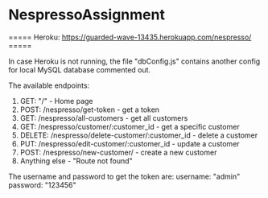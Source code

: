 # NespressoAssignment

===== Heroku: https://guarded-wave-13435.herokuapp.com/nespresso/ =====

In case Heroku is not running, the file "dbConfig.js" contains another config for local MySQL database commented out.

The available endpoints:
  1. GET: "/" - Home page
  2. POST: /nespresso/get-token - get a token
  3. GET: /nespresso/all-customers - get all customers
  4. GET: /nespresso/customer/:customer_id - get a specific customer
  5. DELETE: /nespresso/delete-customer/:customer_id - delete a customer
  6. PUT: /nespresso/edit-customer/:customer_id - update a customer
  7. POST: /nespresso/new-customer/ - create a new customer
  8. Anything else - "Route not found"


The username and password to get the token are:
username: "admin"
password: "123456"
